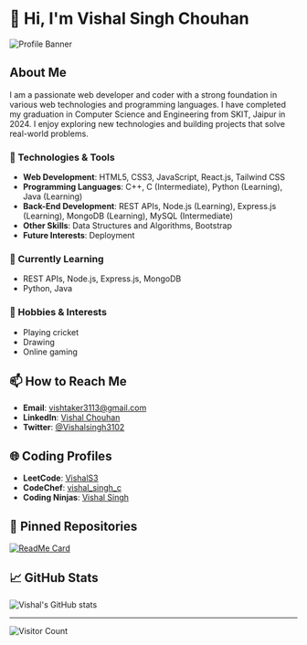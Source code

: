 # 👋 Hi, I'm Vishal Singh Chouhan

![Profile Banner](https://via.placeholder.com/800x200.png?text=Welcome+to+my+GitHub+Profile!)

## About Me

I am a passionate web developer and coder with a strong foundation in various web technologies and programming languages. I have completed my graduation in Computer Science and Engineering from SKIT, Jaipur in 2024. I enjoy exploring new technologies and building projects that solve real-world problems.

### 🔧 Technologies & Tools
- **Web Development**: HTML5, CSS3, JavaScript, React.js, Tailwind CSS
- **Programming Languages**: C++, C (Intermediate), Python (Learning), Java (Learning)
- **Back-End Development**: REST APIs, Node.js (Learning), Express.js (Learning), MongoDB (Learning), MySQL (Intermediate)
- **Other Skills**: Data Structures and Algorithms, Bootstrap
- **Future Interests**: Deployment

### 🌱 Currently Learning
- REST APIs, Node.js, Express.js, MongoDB
- Python, Java

### 🎨 Hobbies & Interests
- Playing cricket
- Drawing
- Online gaming

## 📫 How to Reach Me

- **Email**: [vishtaker3113@gmail.com](mailto:vishtaker3113@gmail.com)
- **LinkedIn**: [Vishal Chouhan](https://www.linkedin.com/in/vishal-chouhan-996752241/)
- **Twitter**: [@Vishalsingh3102](https://x.com/Vishalsingh3102)

## 🌐 Coding Profiles

- **LeetCode**: [VishalS3](https://leetcode.com/u/VishalS3/)
- **CodeChef**: [vishal_singh_c](https://www.codechef.com/users/vishal_singh_c)
- **Coding Ninjas**: [Vishal Singh](https://www.naukri.com/code360/profile/vishalsingh3113)

## 📌 Pinned Repositories

[![ReadMe Card](https://github-readme-stats.vercel.app/api/pin/?username=vishalsingh333&repo=dice-game&theme=radical)](https://github.com/vishalsingh333/dice-game)
<!-- Add more pinned repositories as needed -->

## 📈 GitHub Stats

![Vishal's GitHub stats](https://github-readme-stats.vercel.app/api?username=vishalsingh333&show_icons=true&theme=radical)

---

![Visitor Count](https://visitor-badge.laobi.icu/badge?page_id=vishalsingh333.vishalsingh333)
